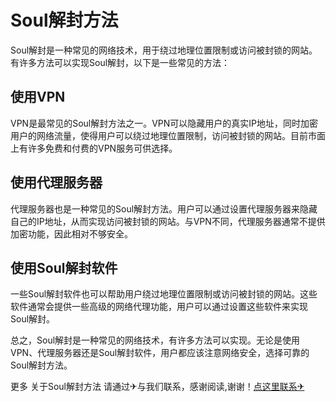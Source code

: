 # Soul解封方法

Soul解封是一种常见的网络技术，用于绕过地理位置限制或访问被封锁的网站。有许多方法可以实现Soul解封，以下是一些常见的方法：

## 使用VPN

VPN是最常见的Soul解封方法之一。VPN可以隐藏用户的真实IP地址，同时加密用户的网络流量，使得用户可以绕过地理位置限制，访问被封锁的网站。目前市面上有许多免费和付费的VPN服务可供选择。

## 使用代理服务器

代理服务器也是一种常见的Soul解封方法。用户可以通过设置代理服务器来隐藏自己的IP地址，从而实现访问被封锁的网站。与VPN不同，代理服务器通常不提供加密功能，因此相对不够安全。

## 使用Soul解封软件

一些Soul解封软件也可以帮助用户绕过地理位置限制或访问被封锁的网站。这些软件通常会提供一些高级的网络代理功能，用户可以通过设置这些软件来实现Soul解封。

总之，Soul解封是一种常见的网络技术，有许多方法可以实现。无论是使用VPN、代理服务器还是Soul解封软件，用户都应该注意网络安全，选择可靠的Soul解封方法。

更多 关于Soul解封方法 请通过✈与我们联系，感谢阅读,谢谢！[点这里联系✈](https://a.k02.cc)